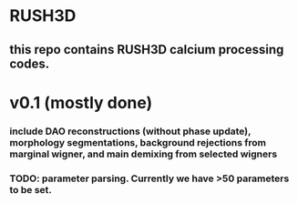 # RUSH3D

## this repo contains RUSH3D calcium processing codes.


# v0.1 (mostly done)
### include DAO reconstructions (without phase update), morphology segmentations, background rejections from marginal wigner, and main demixing from selected wigners

### TODO: parameter parsing. Currently we have >50 parameters to be set.

